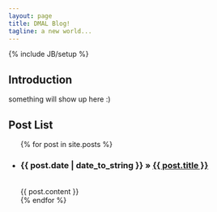 ```yaml
---
layout: page
title: DMAL Blog!
tagline: a new world...
---
```

{% include JB/setup %}
## Introduction
something will show up here :)

## Post List

<ul class="posts">
  {% for post in site.posts %}
    <li><h3>{{ post.date | date_to_string }} &raquo; <a href="{{ BASE_PATH }}{{ post.url }}">{{ post.title }}</a></h3><br/>
    {{ post.content }} </li>
  {% endfor %}
</ul>
